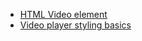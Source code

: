 - [HTML Video element](https://developer.mozilla.org/en-US/docs/Web/HTML/Element/video)
- [Video player styling basics](https://developer.mozilla.org/en-US/docs/Web/Guide/Audio_and_video_delivery/Video_player_styling_basics)
